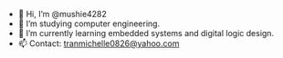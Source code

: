 - 👋 Hi, I’m @mushie4282
- 👀 I’m studying computer engineering. 
- 🌱 I’m currently learning embedded systems and digital logic design. 
- 📫 Contact: tranmichelle0826@yahoo.com

<!---
mushie4282/mushie4282 is a ✨ special ✨ repository because its `README.md` (this file) appears on your GitHub profile.
You can click the Preview link to take a look at your changes.
--->

